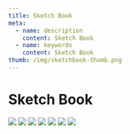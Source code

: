 ```yaml
---
title: Sketch Book
meta:
  - name: description
    content: Sketch Book
  - name: keywords
    content: Sketch Book
thumb: /img/sketchbook-thumb.png
---
```


# Sketch Book

<img loading="lazy" src="./10.png" />
<img loading="lazy" src="./22ali_small.jpg" />
<img loading="lazy" src="./8.png" />
<img loading="lazy" src="./9.png" />
<img loading="lazy" src="./tumblr_miwdpbOe9V1r3lkipo1_1280.jpg" />
<img loading="lazy" src="./tumblr_miwdpbOe9V1r3lkipo3_540.png" />
<img loading="lazy" src="./tumblr_miwdpbOe9V1r3lkipo5_1280.png" />
